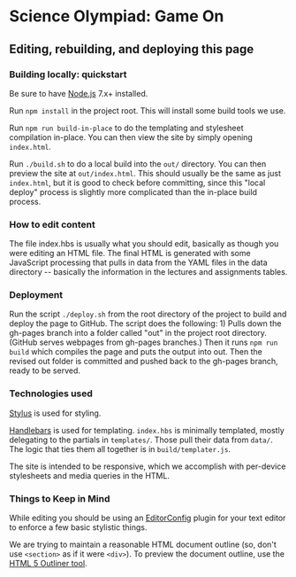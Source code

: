 #  Science Olympiad:  Game On

## Editing, rebuilding, and deploying this page

### Building locally: quickstart

Be sure to have [Node.js](https://iojs.org/) 7.x+ installed.

Run `npm install` in the project root. This will install some build tools we use.

Run `npm run build-in-place` to do the templating and stylesheet compilation in-place. You can then view the site by simply opening `index.html`.

Run `./build.sh` to do a local build into the `out/` directory. You can then preview the site at `out/index.html`. This should usually be the same as just `index.html`, but it is good to check before committing, since this "local deploy" process is slightly more complicated than the in-place build process.

### How to edit content
The file index.hbs is usually what you should edit, basically as though you were editing an HTML file. The final HTML is generated with some JavaScript processing that pulls in data from the YAML files in the data directory -- basically the information in the lectures and assignments tables. 

### Deployment
Run the script `./deploy.sh` from the root directory of the project to build and deploy the page to GitHub.  The script does the following: 1) Pulls down the gh-pages branch into a folder called "out" in the project root directory. (GitHub serves webpages from gh-pages branches.) Then it runs `npm run build` which compiles the page and puts the output into out. Then the revised out folder is committed and pushed back to the gh-pages branch, ready to be served.

### Technologies used

[Stylus](https://learnboost.github.io/stylus/) is used for styling.

[Handlebars](http://handlebarsjs.com/) is used for templating. `index.hbs` is minimally templated, mostly delegating to the partials in `templates/`. Those pull their data from `data/`. The logic that ties them all together is in `build/templater.js`.

The site is intended to be responsive, which we accomplish with per-device stylesheets and media queries in the HTML.

### Things to Keep in Mind

While editing you should be using an [EditorConfig](http://editorconfig.org/) plugin for your text editor to enforce a few basic stylistic things.

We are trying to maintain a reasonable HTML document outline (so, don't use `<section>` as if it were `<div>`). To preview the document outline, use the [HTML 5 Outliner tool](https://gsnedders.html5.org/outliner/).
